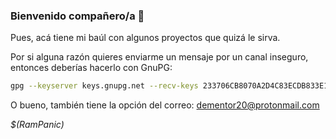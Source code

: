 
### Bienvenido compañero/a 👋

Pues, acá tiene mi baúl con algunos proyectos que quizá le sirva.

Por si alguna razón quieres enviarme un mensaje por un canal inseguro, entonces deberías hacerlo con GnuPG:

```bash
gpg --keyserver keys.gnupg.net --recv-keys 233706CB8070A2D4C83ECDB833E1035012F408F8
```

O bueno, también tiene la opción del correo: dementor20@protonmail.com

*$(RamPanic)*

